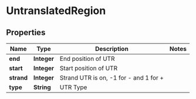 # UntranslatedRegion

## Properties
Name | Type | Description | Notes
------------ | ------------- | ------------- | -------------
**end** | **Integer** | End position of UTR | 
**start** | **Integer** | Start position of UTR | 
**strand** | **Integer** | Strand UTR is on, -1 for - and 1 for + | 
**type** | **String** | UTR Type | 

